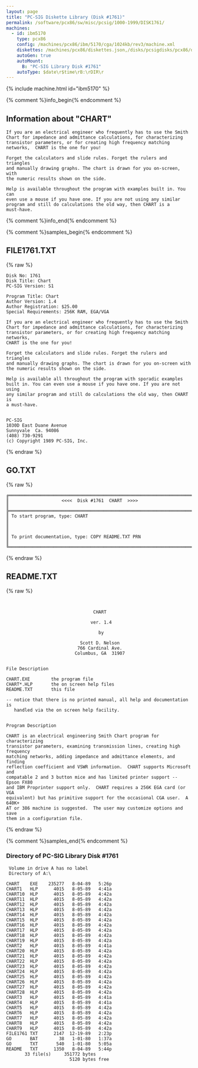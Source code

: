 ```yaml
---
layout: page
title: "PC-SIG Diskette Library (Disk #1761)"
permalink: /software/pcx86/sw/misc/pcsig/1000-1999/DISK1761/
machines:
  - id: ibm5170
    type: pcx86
    config: /machines/pcx86/ibm/5170/cga/1024kb/rev3/machine.xml
    diskettes: /machines/pcx86/diskettes.json,/disks/pcsigdisks/pcx86/diskettes.json
    autoGen: true
    autoMount:
      B: "PC-SIG Library Disk #1761"
    autoType: $date\r$time\rB:\rDIR\r
---
```


{% include machine.html id="ibm5170" %}

{% comment %}info_begin{% endcomment %}

## Information about "CHART"

    If you are an electrical engineer who frequently has to use the Smith
    Chart for impedance and admittance calculations, for characterizing
    transistor parameters, or for creating high frequency matching
    networks,  CHART is the one for you!
    
    Forget the calculators and slide rules. Forget the rulers and triangles
    and manually drawing graphs. The chart is drawn for you on-screen, with
    the numeric results shown on the side.
    
    Help is available throughout the program with examples built in. You can
    even use a mouse if you have one. If you are not using any similar
    program and still do calculations the old way, then CHART is a
    must-have.
{% comment %}info_end{% endcomment %}

{% comment %}samples_begin{% endcomment %}

## FILE1761.TXT

{% raw %}
```
Disk No: 1761                                                           
Disk Title: Chart                                                       
PC-SIG Version: S1                                                      
                                                                        
Program Title: Chart                                                    
Author Version: 1.4                                                     
Author Registration: $25.00                                             
Special Requirements: 256K RAM, EGA/VGA                                 
                                                                        
If you are an electrical engineer who frequently has to use the Smith   
Chart for impedance and admittance calculations, for characterizing     
transistor parameters, or for creating high frequency matching networks,
CHART is the one for you!                                               
                                                                        
Forget the calculators and slide rules. Forget the rulers and triangles 
and manually drawing graphs. The chart is drawn for you on-screen with  
the numeric results shown on the side.                                  
                                                                        
Help is available all throughout the program with sporadic examples     
built in. You can even use a mouse if you have one. If you are not using
any similar program and still do calculations the old way, then CHART is
a must-have.                                                            
                                                                        
                                                                        
PC-SIG                                                                  
1030D East Duane Avenue                                                 
Sunnyvale  Ca. 94086                                                    
(408) 730-9291                                                          
(c) Copyright 1989 PC-SIG, Inc.                                         
```
{% endraw %}

## GO.TXT

{% raw %}
```
╔═════════════════════════════════════════════════════════════════════════╗
║                    <<<<  Disk #1761  CHART  >>>>                        ║
╠═════════════════════════════════════════════════════════════════════════╣
║ To start program, type: CHART                                           ║
║                                                                         ║
║ To print documentation, type: COPY README.TXT PRN                       ║
╚═════════════════════════════════════════════════════════════════════════╝
```
{% endraw %}

## README.TXT

{% raw %}
```


                                 CHART
                                 
                                ver. 1.4
                                 
                                   by
                                  
                            Scott D. Nelson
                           766 Cardinal Ave.
                          Columbus, GA  31907
                          
                          
File Description

CHART.EXE        the program file
CHART*.HLP       the on screen help files
README.TXT       this file

-- notice that there is no printed manual, all help and documentation is
   handled via the on screen help facility.
   
   
Program Description

CHART is an electrical engineering Smith Chart program for characterizing 
transistor parameters, examining transmission lines, creating high frequency 
matching networks, adding impedance and admittance elements, and finding 
reflection coefficient and VSWR information.  CHART supports Microsoft and 
compatable 2 and 3 button mice and has limited printer support -- Epson FX80 
and IBM Proprinter support only.  CHART requires a 256K EGA card (or VGA 
equivalent) but has primitive support for the occasional CGA user.  A 640K+ 
AT or 386 machine is suggested.  The user may customize options and save 
them in a configuration file.
```
{% endraw %}

{% comment %}samples_end{% endcomment %}

### Directory of PC-SIG Library Disk #1761

     Volume in drive A has no label
     Directory of A:\

    CHART    EXE    235277   8-04-89   5:26p
    CHART1   HLP      4015   8-05-89   4:41a
    CHART10  HLP      4015   8-05-89   4:42a
    CHART11  HLP      4015   8-05-89   4:42a
    CHART12  HLP      4015   8-05-89   4:42a
    CHART13  HLP      4015   8-05-89   4:42a
    CHART14  HLP      4015   8-05-89   4:42a
    CHART15  HLP      4015   8-05-89   4:42a
    CHART16  HLP      4015   8-05-89   4:42a
    CHART17  HLP      4015   8-05-89   4:42a
    CHART18  HLP      4015   8-05-89   4:42a
    CHART19  HLP      4015   8-05-89   4:42a
    CHART2   HLP      4015   8-05-89   4:41a
    CHART20  HLP      4015   8-05-89   4:42a
    CHART21  HLP      4015   8-05-89   4:42a
    CHART22  HLP      4015   8-05-89   4:42a
    CHART23  HLP      4015   8-05-89   4:42a
    CHART24  HLP      4015   8-05-89   4:42a
    CHART25  HLP      4015   8-05-89   4:42a
    CHART26  HLP      4015   8-05-89   4:42a
    CHART27  HLP      4015   8-05-89   4:42a
    CHART28  HLP      4015   8-05-89   4:42a
    CHART3   HLP      4015   8-05-89   4:41a
    CHART4   HLP      4015   8-05-89   4:41a
    CHART5   HLP      4015   8-05-89   4:42a
    CHART6   HLP      4015   8-05-89   4:42a
    CHART7   HLP      4015   8-05-89   4:42a
    CHART8   HLP      4015   8-05-89   4:42a
    CHART9   HLP      4015   8-05-89   4:42a
    FILE1761 TXT      2147  12-19-89   2:23p
    GO       BAT        38   1-01-80   1:37a
    GO       TXT       540   1-01-80   5:05a
    README   TXT      1350   8-04-89   5:44p
           33 file(s)     351772 bytes
                            5120 bytes free
